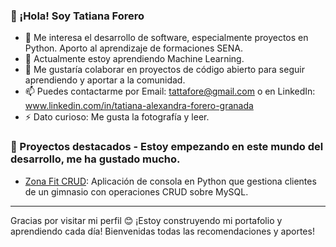 ### 👋 ¡Hola! Soy Tatiana Forero

- 👀 Me interesa el desarrollo de software, especialmente proyectos en Python. Aporto al aprendizaje de formaciones SENA.
- 🌱 Actualmente estoy aprendiendo Machine Learning.
- 💞️ Me gustaría colaborar en proyectos de código abierto para seguir aprendiendo y aportar a la comunidad.
- 📫 Puedes contactarme por Email: tattafore@gmail.com o en LinkedIn: www.linkedin.com/in/tatiana-alexandra-forero-granada
- ⚡ Dato curioso: Me gusta la fotografía y leer.

### 🚀 Proyectos destacados - Estoy empezando en este mundo del desarrollo, me ha gustado mucho.

- [Zona Fit CRUD](https://github.com/tattaforero/Zona_Fit_CRUD): Aplicación de consola en Python que gestiona clientes de un gimnasio con operaciones CRUD sobre MySQL.

---

Gracias por visitar mi perfil 😊 ¡Estoy construyendo mi portafolio y aprendiendo cada día! Bienvenidas todas las recomendaciones y aportes!
